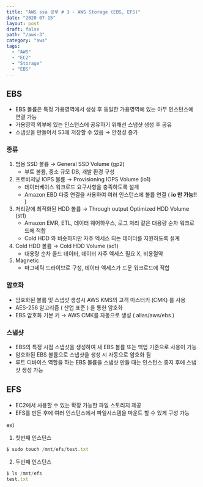 ```yaml
---
title: "AWS ssa 공부 # 3 - AWS Storage (EBS, EFS)"
date: "2020-07-15"
layout: post
draft: false
path: "/aws-3"
category: "aws"
tags:
  - "AWS"
  - "EC2"
  - "Storage"
  - "EBS"
---
```



## EBS

- EBS 볼륨은 특정 가용영역에서 생성 후 동일한 가용영역에 있는 아무 인스턴스에 연결 가능
- 가용영역 외부에 있는 인스턴스에 공유하기 위해선 스냅샷 생성 후 공유
- 스냅샷을 만들어서 S3에 저장할 수 있음 → 안정성 증가

### 종류

1. 범용 SSD 볼륨 → General SSD Volume (gp2)
    - 부트 볼륨, 중소 규모 DB, 개발 환경 구성
2. 프로비저닝 IOPS 볼륨 → Provisioning IOPS Volume (io1)
    - 데이터베이스 워크로드 요구사항을 충족하도록 설계
    - Amazon EBD 다중 연결을 사용하여 여러 인스턴스에 볼륨 연결 ( **io 만 가능!!** )
3. 처리량에 최적화된 HDD 볼륨 → Through output Optimized HDD Volume (st1)
    - Amazon EMR, ETL, 데이터 웨어하우스, 로그 처리 같은 대용량 순차 워크로드에 적합
    - Cold HDD 와 비슷하지만 자주 엑세스 되는 데이터를 지원하도록 설계
4. Cold HDD 볼륨 → Cold HDD Volume (sc1)
    - 대용량 순차 콜드 데이터, 데이터 자주 엑세스 필요 X, 비용절약
5. Magnetic
    - 마그네틱 드라이브로 구성, 데이터 엑세스가 드문 워크로드에 적합

### 암호화

- 암호화된 볼륨 및 스냅샷 생성시 AWS KMS의 고객 마스터키 (CMK) 를 사용
- AES-256 알고리즘 ( 산업 표준 ) 을 통한 암호화
- EBS 암호화 기본 키 → AWS CMK를 자동으로 생성 ( alias/aws/ebs )

### 스냅샷

- EBS의 특정 시점 스냅샷을 생성하여 새 EBS 볼륨 또는 백업 기준으로 사용이 가능
- 암호화된 EBS 볼륨으로 스냅샷을 생성 시 자동으로 암호화 됨
- 루트 디바이스 역할을 하는 EBS 볼륨을 스냅샷 만들 때는 인스턴스 중지 후에 스냅샷 생성 가능

## EFS

- EC2에서 사용할 수 있는 확장 가능한 파일 스토리지 제공
- EFS를 만든 후에 여러 인스턴스에서 파일시스템을 마운트 할 수 있게 구성 가능

ex)

1. 첫번째 인스턴스

```jsx
$ sudo touch /mnt/efs/test.txt
```

2. 두번째 인스턴스

```jsx
$ ls /mnt/efs
test.txt
```